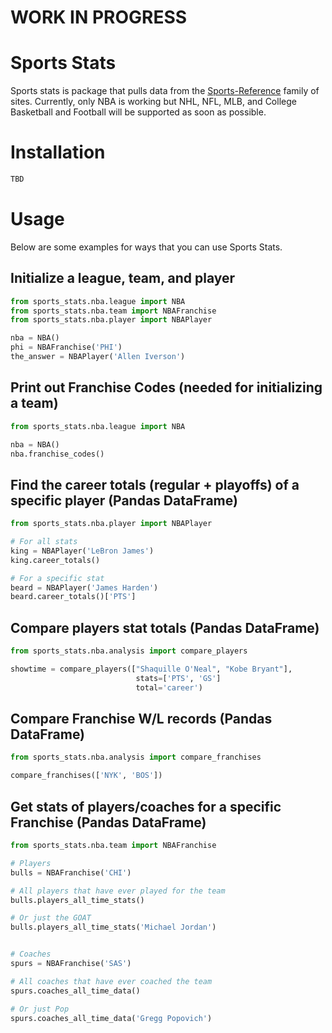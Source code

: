 # WORK IN PROGRESS

# Sports Stats
Sports stats is package that pulls data from the [Sports-Reference](https://www.sports-reference.com/) family of sites. Currently, only NBA is working but NHL, NFL, MLB, and College Basketball and Football will be supported as soon as possible.

# Installation
```bash
TBD
```

# Usage
Below are some examples for ways that you can use Sports Stats.

## Initialize a league, team, and player
```python
from sports_stats.nba.league import NBA
from sports_stats.nba.team import NBAFranchise
from sports_stats.nba.player import NBAPlayer

nba = NBA()
phi = NBAFranchise('PHI')
the_answer = NBAPlayer('Allen Iverson')
```

## Print out Franchise Codes (needed for initializing a team)
```python
from sports_stats.nba.league import NBA

nba = NBA()
nba.franchise_codes()
```

## Find the career totals (regular + playoffs) of a specific player (Pandas DataFrame)
```python
from sports_stats.nba.player import NBAPlayer

# For all stats
king = NBAPlayer('LeBron James')
king.career_totals()

# For a specific stat
beard = NBAPlayer('James Harden')
beard.career_totals()['PTS']
```

## Compare players stat totals (Pandas DataFrame)
```python
from sports_stats.nba.analysis import compare_players

showtime = compare_players(["Shaquille O'Neal", "Kobe Bryant"], 
                            stats=['PTS', 'GS']
                            total='career')
```


## Compare Franchise W/L records (Pandas DataFrame)
```python
from sports_stats.nba.analysis import compare_franchises

compare_franchises(['NYK', 'BOS'])
```

## Get stats of players/coaches for a specific Franchise (Pandas DataFrame)
```python
from sports_stats.nba.team import NBAFranchise

# Players
bulls = NBAFranchise('CHI')

# All players that have ever played for the team
bulls.players_all_time_stats()

# Or just the GOAT
bulls.players_all_time_stats('Michael Jordan')


# Coaches
spurs = NBAFranchise('SAS')

# All coaches that have ever coached the team
spurs.coaches_all_time_data()

# Or just Pop
spurs.coaches_all_time_data('Gregg Popovich')
```